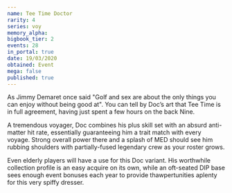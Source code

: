 ```yaml
---
name: Tee Time Doctor
rarity: 4
series: voy
memory_alpha:
bigbook_tier: 2
events: 28
in_portal: true
date: 19/03/2020
obtained: Event
mega: false
published: true
---
```


As Jimmy Demaret once said "Golf and sex are about the only things you can enjoy without being good at". You can tell by Doc’s art that Tee Time is in full agreement, having just spent a few hours on the back Nine.

A tremendous voyager, Doc combines his plus skill set with an absurd anti-matter hit rate, essentially guaranteeing him a trait match with every voyage. Strong overall power there and a splash of MED should see him rubbing shoulders with partially-fused legendary crew as your roster grows.

Even elderly players will have a use for this Doc variant. His worthwhile collection profile is an easy acquire on its own, while an oft-seated DIP base sees enough event bonuses each year to provide thawpertunities aplenty for this very spiffy dresser.
